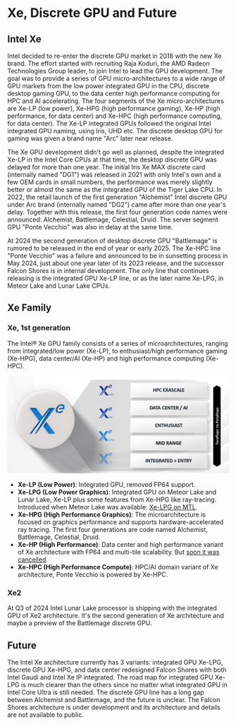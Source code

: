 # Xe, Discrete GPU and Future

## Intel Xe

Intel decided to re-enter the discrete GPU market in 2018 with the new Xe brand. The effort started with recruiting Raja Koduri, the AMD Radeon Technologies Group leader, to join Intel to lead the GPU development. The goal was to provide a series of GPU micro-architectures to a wide range of GPU markets from the low power integrated GPU in the CPU, discrete desktop gaming GPU, to the data center high performance computing for HPC and AI accelerating. The four segments of the Xe micro-architectures are Xe-LP (low power), Xe-HPG (high performance gaming), Xe-HP (high performance, for data center) and Xe-HPC (high performance computing, for data center). The Xe-LP integrated GPUs followed the original Intel integrated GPU naming, using Iris, UHD etc. The discrete desktop GPU for gaming was given a brand name "Arc" later near release.

The Xe GPU development didn't go well as planned, despite the integrated Xe-LP in the Intel Core CPUs at that time, the desktop discrete GPU was delayed for more than one year. The initial Iris Xe MAX discrete card (internally named "DG1") was released in 2021 with only Intel's own and a few OEM cards in small numbers, the performance was merely slightly better or almost the same as the integrated GPU of the Tiger Lake CPU. In 2022, the retail launch of the first generation "Alchemist" Intel discrete GPU under Arc brand (internally named "DG2") came after more than one year's delay. Together with this release, the first four generation code names were announced: Alchemist, Battlemage, Celestial, Druid. The server segment GPU "Ponte Vecchio" was also in delay at the same time.

At 2024 the second generation of desktop discrete GPU "Battlemage" is rumored to be released in the end of year or early 2025. The Xe-HPC line "Ponte Vecchio" was a failure and announced to be in sunsetting process in May 2024, just about one year later of its 2023 release, and the successor Falcon Shores is in internal development. The only line that continues releasing is the integrated GPU Xe-LP line, or as the later name Xe-LPG, in Meteor Lake and Lunar Lake CPUs.

## Xe Family

### Xe, 1st generation

The Intel® Xe GPU family consists of a series of microarchitectures, ranging from integrated/low power (Xe-LP), to enthusiast/high performance gaming (Xe-HPG), data center/AI (Xe-HP) and high performance computing (Xe-HPC).

![Xe Architectures](../pics/xe-arch.png)

- **Xe-LP (Low Power)**: Integrated GPU, removed FP64 support.
- **Xe-LPG (Low Power Graphics)**: Integrated GPU on Meteor Lake and Lunar Lake, Xe-LP plus some features from Xe-HPG like ray-tracing. Introduced when Meteor Lake was available: [Xe-LPG on MTL](https://www.anandtech.com/show/20046/intel-unveils-meteor-lake-architecture-intel-4-heralds-the-disaggregated-future-of-mobile-cpus/7).
- **Xe-HPG (High Performance Graphics)**: The microarchitecture is focused on graphics performance and supports hardware-accelerated ray tracing. The first four generations are code named Alchemist, Battlemage, Celestial, Druid.
- **Xe-HP (High Performance)**: Data center and high performance variant of Xe architecture with FP64 and multi-tile scalability. But [soon it was cancelled](https://www.tomshardware.com/news/intel-axes-xe-hp-gpus-for-datacenters).
- **Xe-HPC (High Performance Compute)**: HPC/AI domain variant of Xe architecture, Ponte Vecchio is powered by Xe-HPC.

### Xe2

At Q3 of 2024 Intel Lunar Lake processor is shipping with the integrated GPU of Xe2 architecture. It's the second generation of Xe architecture and maybe a preview of the Battlemage discrete GPU.

## Future

The Intel Xe architecture currently has 3 variants: integrated GPU Xe-LPG, discrete GPU Xe-HPG, and data center redesigned Falcon Shores with both Intel Gaudi and Intel Xe IP integrated. The road map for integrated GPU Xe-LPG is much clearer than the others since no matter what integrated GPU in Intel Core Ultra is still needed. The discrete GPU line has a long gap between Alchemist and Battlemage, and the future is unclear. The Falcon Shores architecture is under development and its architecture and details are not available to public.
